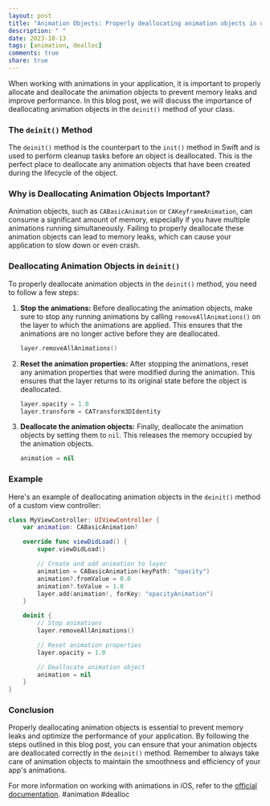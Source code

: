 ```yaml
---
layout: post
title: "Animation Objects: Properly deallocating animation objects in deinit()"
description: " "
date: 2023-10-13
tags: [animation, dealloc]
comments: true
share: true
---
```


When working with animations in your application, it is important to properly allocate and deallocate the animation objects to prevent memory leaks and improve performance. In this blog post, we will discuss the importance of deallocating animation objects in the `deinit()` method of your class.

### The `deinit()` Method

The `deinit()` method is the counterpart to the `init()` method in Swift and is used to perform cleanup tasks before an object is deallocated. This is the perfect place to deallocate any animation objects that have been created during the lifecycle of the object.

### Why is Deallocating Animation Objects Important?

Animation objects, such as `CABasicAnimation` or `CAKeyframeAnimation`, can consume a significant amount of memory, especially if you have multiple animations running simultaneously. Failing to properly deallocate these animation objects can lead to memory leaks, which can cause your application to slow down or even crash.

### Deallocating Animation Objects in `deinit()`

To properly deallocate animation objects in the `deinit()` method, you need to follow a few steps:

1. **Stop the animations:** Before deallocating the animation objects, make sure to stop any running animations by calling `removeAllAnimations()` on the layer to which the animations are applied. This ensures that the animations are no longer active before they are deallocated.
   
   ```swift
   layer.removeAllAnimations()
   ```

2. **Reset the animation properties:** After stopping the animations, reset any animation properties that were modified during the animation. This ensures that the layer returns to its original state before the object is deallocated.
   
   ```swift
   layer.opacity = 1.0
   layer.transform = CATransform3DIdentity
   ```

3. **Deallocate the animation objects:** Finally, deallocate the animation objects by setting them to `nil`. This releases the memory occupied by the animation objects.
   
   ```swift
   animation = nil
   ```

### Example

Here's an example of deallocating animation objects in the `deinit()` method of a custom view controller:

```swift
class MyViewController: UIViewController {
    var animation: CABasicAnimation?

    override func viewDidLoad() {
        super.viewDidLoad()

        // Create and add animation to layer
        animation = CABasicAnimation(keyPath: "opacity")
        animation?.fromValue = 0.0
        animation?.toValue = 1.0
        layer.add(animation!, forKey: "opacityAnimation")
    }

    deinit {
        // Stop animations
        layer.removeAllAnimations()

        // Reset animation properties
        layer.opacity = 1.0

        // Deallocate animation object
        animation = nil
    }
}
```

### Conclusion

Properly deallocating animation objects is essential to prevent memory leaks and optimize the performance of your application. By following the steps outlined in this blog post, you can ensure that your animation objects are deallocated correctly in the `deinit()` method. Remember to always take care of animation objects to maintain the smoothness and efficiency of your app's animations.

For more information on working with animations in iOS, refer to the [official documentation](https://developer.apple.com/documentation/quartzcore/caanimation). #animation #dealloc